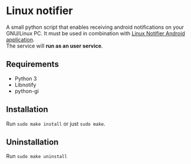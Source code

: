# Linux notifier

A small python script that enables receiving android notifications on your GNU/Linux PC. It must be used in combination with [Linux Notifier Android application](https://github.com/MihaiBojescu/Linux-notifier-Android).<br>
The service will <b>run as an user service</b>.

## Requirements
* Python 3
* Libnotify
* python-gi

## Installation
Run `sudo make install` or just `sudo make`.

## Uninstallation
Run `sudo make uninstall`
